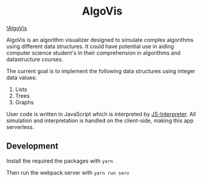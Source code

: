 <center>
<h1>AlgoVis</h1>
</center>

[!AlgoVis](https://git.thm.de/gsas42/algovis/uploads/81c16e23b72bc327e64b10c52e1d6cff/Capture.PNG)

AlgoVis is an algorithm visualizer designed to simulate complex algorithms using different data structures. It could have potential use in aiding computer science student's in their comprehension in algorithms and datastructure courses.

The current goal is to implement the following data structures using integer data values:

1. Lists
2. Trees
3. Graphs

User code is written in JavaScript which is interpreted by [JS-Interpreter](https://github.com/NeilFraser/JS-Interpreter). All simulation and interpretation is handled on the client-side, making this app serverless.

## Development

Install the required the packages with `yarn`

Then run the webpack server with `yarn run serv`
